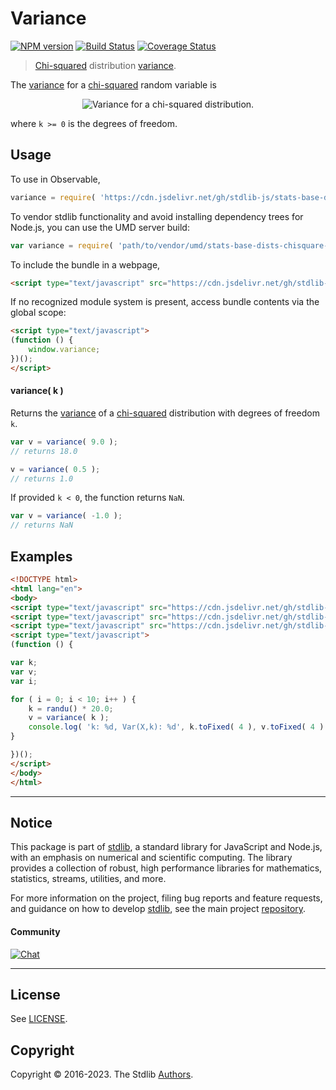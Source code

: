 <!--

@license Apache-2.0

Copyright (c) 2018 The Stdlib Authors.

Licensed under the Apache License, Version 2.0 (the "License");
you may not use this file except in compliance with the License.
You may obtain a copy of the License at

   http://www.apache.org/licenses/LICENSE-2.0

Unless required by applicable law or agreed to in writing, software
distributed under the License is distributed on an "AS IS" BASIS,
WITHOUT WARRANTIES OR CONDITIONS OF ANY KIND, either express or implied.
See the License for the specific language governing permissions and
limitations under the License.

-->

# Variance

[![NPM version][npm-image]][npm-url] [![Build Status][test-image]][test-url] [![Coverage Status][coverage-image]][coverage-url] <!-- [![dependencies][dependencies-image]][dependencies-url] -->

> [Chi-squared][chisquare-distribution] distribution [variance][variance].

<!-- Section to include introductory text. Make sure to keep an empty line after the intro `section` element and another before the `/section` close. -->

<section class="intro">

The [variance][variance] for a [chi-squared][chisquare-distribution] random variable is

<!-- <equation class="equation" label="eq:variance" align="center" raw="\operatorname{Var}\left( X \right) = 2k" alt="Variance for a chi-squared distribution."> -->

<div class="equation" align="center" data-raw-text="\operatorname{Var}\left( X \right) = 2k" data-equation="eq:variance">
    <img src="https://cdn.jsdelivr.net/gh/stdlib-js/stdlib@51534079fef45e990850102147e8945fb023d1d0/lib/node_modules/@stdlib/stats/base/dists/chisquare/variance/docs/img/equation_variance.svg" alt="Variance for a chi-squared distribution.">
    <br>
</div>

<!-- </equation> -->

where `k >= 0` is the degrees of freedom.

</section>

<!-- /.intro -->

<!-- Package usage documentation. -->



<section class="usage">

## Usage

To use in Observable,

```javascript
variance = require( 'https://cdn.jsdelivr.net/gh/stdlib-js/stats-base-dists-chisquare-variance@umd/browser.js' )
```

To vendor stdlib functionality and avoid installing dependency trees for Node.js, you can use the UMD server build:

```javascript
var variance = require( 'path/to/vendor/umd/stats-base-dists-chisquare-variance/index.js' )
```

To include the bundle in a webpage,

```html
<script type="text/javascript" src="https://cdn.jsdelivr.net/gh/stdlib-js/stats-base-dists-chisquare-variance@umd/browser.js"></script>
```

If no recognized module system is present, access bundle contents via the global scope:

```html
<script type="text/javascript">
(function () {
    window.variance;
})();
</script>
```

#### variance( k )

Returns the [variance][variance] of a [chi-squared][chisquare-distribution] distribution with degrees of freedom `k`.

```javascript
var v = variance( 9.0 );
// returns 18.0

v = variance( 0.5 );
// returns 1.0
```

If provided `k < 0`, the function returns `NaN`.

```javascript
var v = variance( -1.0 );
// returns NaN
```

</section>

<!-- /.usage -->

<!-- Package usage notes. Make sure to keep an empty line after the `section` element and another before the `/section` close. -->

<section class="notes">

</section>

<!-- /.notes -->

<!-- Package usage examples. -->

<section class="examples">

## Examples

<!-- eslint no-undef: "error" -->

```html
<!DOCTYPE html>
<html lang="en">
<body>
<script type="text/javascript" src="https://cdn.jsdelivr.net/gh/stdlib-js/random-base-randu@umd/browser.js"></script>
<script type="text/javascript" src="https://cdn.jsdelivr.net/gh/stdlib-js/math-base-special-round@umd/browser.js"></script>
<script type="text/javascript" src="https://cdn.jsdelivr.net/gh/stdlib-js/stats-base-dists-chisquare-variance@umd/browser.js"></script>
<script type="text/javascript">
(function () {

var k;
var v;
var i;

for ( i = 0; i < 10; i++ ) {
    k = randu() * 20.0;
    v = variance( k );
    console.log( 'k: %d, Var(X,k): %d', k.toFixed( 4 ), v.toFixed( 4 ) );
}

})();
</script>
</body>
</html>
```

</section>

<!-- /.examples -->

<!-- Section to include cited references. If references are included, add a horizontal rule *before* the section. Make sure to keep an empty line after the `section` element and another before the `/section` close. -->

<section class="references">

</section>

<!-- /.references -->

<!-- Section for related `stdlib` packages. Do not manually edit this section, as it is automatically populated. -->

<section class="related">

</section>

<!-- /.related -->

<!-- Section for all links. Make sure to keep an empty line after the `section` element and another before the `/section` close. -->


<section class="main-repo" >

* * *

## Notice

This package is part of [stdlib][stdlib], a standard library for JavaScript and Node.js, with an emphasis on numerical and scientific computing. The library provides a collection of robust, high performance libraries for mathematics, statistics, streams, utilities, and more.

For more information on the project, filing bug reports and feature requests, and guidance on how to develop [stdlib][stdlib], see the main project [repository][stdlib].

#### Community

[![Chat][chat-image]][chat-url]

---

## License

See [LICENSE][stdlib-license].


## Copyright

Copyright &copy; 2016-2023. The Stdlib [Authors][stdlib-authors].

</section>

<!-- /.stdlib -->

<!-- Section for all links. Make sure to keep an empty line after the `section` element and another before the `/section` close. -->

<section class="links">

[npm-image]: http://img.shields.io/npm/v/@stdlib/stats-base-dists-chisquare-variance.svg
[npm-url]: https://npmjs.org/package/@stdlib/stats-base-dists-chisquare-variance

[test-image]: https://github.com/stdlib-js/stats-base-dists-chisquare-variance/actions/workflows/test.yml/badge.svg?branch=main
[test-url]: https://github.com/stdlib-js/stats-base-dists-chisquare-variance/actions/workflows/test.yml?query=branch:main

[coverage-image]: https://img.shields.io/codecov/c/github/stdlib-js/stats-base-dists-chisquare-variance/main.svg
[coverage-url]: https://codecov.io/github/stdlib-js/stats-base-dists-chisquare-variance?branch=main

<!--

[dependencies-image]: https://img.shields.io/david/stdlib-js/stats-base-dists-chisquare-variance.svg
[dependencies-url]: https://david-dm.org/stdlib-js/stats-base-dists-chisquare-variance/main

-->

[chat-image]: https://img.shields.io/gitter/room/stdlib-js/stdlib.svg
[chat-url]: https://gitter.im/stdlib-js/stdlib/

[stdlib]: https://github.com/stdlib-js/stdlib

[stdlib-authors]: https://github.com/stdlib-js/stdlib/graphs/contributors

[umd]: https://github.com/umdjs/umd
[es-module]: https://developer.mozilla.org/en-US/docs/Web/JavaScript/Guide/Modules

[deno-url]: https://github.com/stdlib-js/stats-base-dists-chisquare-variance/tree/deno
[umd-url]: https://github.com/stdlib-js/stats-base-dists-chisquare-variance/tree/umd
[esm-url]: https://github.com/stdlib-js/stats-base-dists-chisquare-variance/tree/esm
[branches-url]: https://github.com/stdlib-js/stats-base-dists-chisquare-variance/blob/main/branches.md

[stdlib-license]: https://raw.githubusercontent.com/stdlib-js/stats-base-dists-chisquare-variance/main/LICENSE

[chisquare-distribution]: https://en.wikipedia.org/wiki/Chi-squared_distribution

[variance]: https://en.wikipedia.org/wiki/Variance

</section>

<!-- /.links -->
